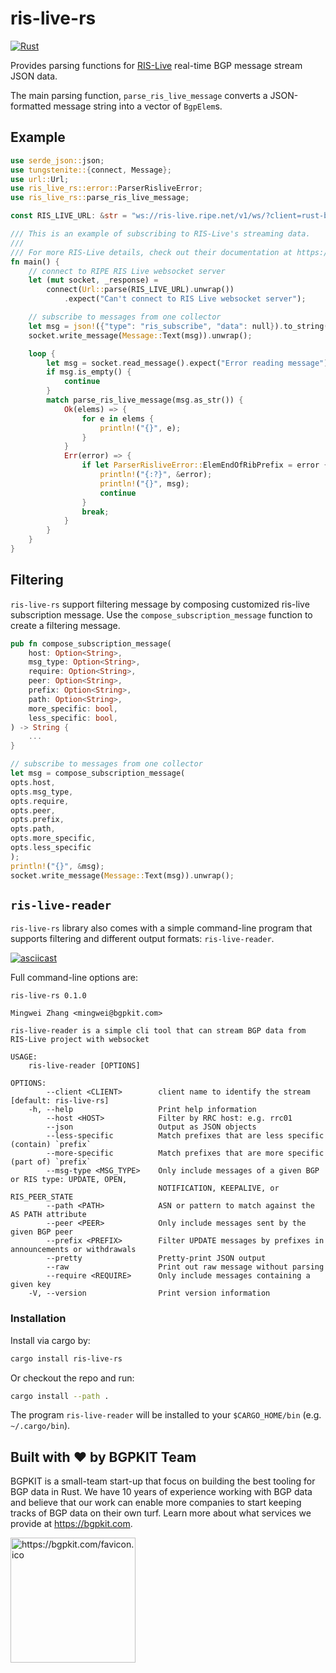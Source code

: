 # ris-live-rs

[![Rust](https://github.com/bgpkit/ris-live-rs/actions/workflows/rust.yml/badge.svg)](https://github.com/bgpkit/ris-live-rs/actions/workflows/rust.yml)

Provides parsing functions for [RIS-Live](https://ris-live.ripe.net/manual/) real-time
BGP message stream JSON data.

The main parsing function, `parse_ris_live_message` converts a JSON-formatted message string into a
vector of `BgpElem`s.

## Example

```rust
use serde_json::json;
use tungstenite::{connect, Message};
use url::Url;
use ris_live_rs::error::ParserRisliveError;
use ris_live_rs::parse_ris_live_message;

const RIS_LIVE_URL: &str = "ws://ris-live.ripe.net/v1/ws/?client=rust-bgpkit-parser";

/// This is an example of subscribing to RIS-Live's streaming data.
///
/// For more RIS-Live details, check out their documentation at https://ris-live.ripe.net/manual/
fn main() {
    // connect to RIPE RIS Live websocket server
    let (mut socket, _response) =
        connect(Url::parse(RIS_LIVE_URL).unwrap())
            .expect("Can't connect to RIS Live websocket server");

    // subscribe to messages from one collector
    let msg = json!({"type": "ris_subscribe", "data": null}).to_string();
    socket.write_message(Message::Text(msg)).unwrap();

    loop {
        let msg = socket.read_message().expect("Error reading message").to_string();
        if msg.is_empty() {
            continue
        }
        match parse_ris_live_message(msg.as_str()) {
            Ok(elems) => {
                for e in elems {
                    println!("{}", e);
                }
            }
            Err(error) => {
                if let ParserRisliveError::ElemEndOfRibPrefix = error {
                    println!("{:?}", &error);
                    println!("{}", msg);
                    continue
                }
                break;
            }
        }
    }
}
```

## Filtering

`ris-live-rs` support filtering message by composing customized 
ris-live subscription message. Use the `compose_subscription_message`
function to create a filtering message.

```rust
pub fn compose_subscription_message(
    host: Option<String>,
    msg_type: Option<String>,
    require: Option<String>,
    peer: Option<String>,
    prefix: Option<String>,
    path: Option<String>,
    more_specific: bool,
    less_specific: bool,
) -> String {
    ...
}

// subscribe to messages from one collector
let msg = compose_subscription_message(
opts.host,
opts.msg_type,
opts.require,
opts.peer,
opts.prefix,
opts.path,
opts.more_specific,
opts.less_specific
);
println!("{}", &msg);
socket.write_message(Message::Text(msg)).unwrap();
```

## `ris-live-reader`

`ris-live-rs` library also comes with a simple command-line program 
that supports filtering and different output formats: `ris-live-reader`.

[![asciicast](https://asciinema.org/a/zAxCUmUko9H7T8KM9qFY77uPo.svg)](https://asciinema.org/a/zAxCUmUko9H7T8KM9qFY77uPo)

Full command-line options are:
```
ris-live-rs 0.1.0

Mingwei Zhang <mingwei@bgpkit.com>

ris-live-reader is a simple cli tool that can stream BGP data from RIS-Live project with websocket

USAGE:
    ris-live-reader [OPTIONS]

OPTIONS:
        --client <CLIENT>        client name to identify the stream [default: ris-live-rs]
    -h, --help                   Print help information
        --host <HOST>            Filter by RRC host: e.g. rrc01
        --json                   Output as JSON objects
        --less-specific          Match prefixes that are less specific (contain) `prefix`
        --more-specific          Match prefixes that are more specific (part of) `prefix`
        --msg-type <MSG_TYPE>    Only include messages of a given BGP or RIS type: UPDATE, OPEN,
                                 NOTIFICATION, KEEPALIVE, or RIS_PEER_STATE
        --path <PATH>            ASN or pattern to match against the AS PATH attribute
        --peer <PEER>            Only include messages sent by the given BGP peer
        --prefix <PREFIX>        Filter UPDATE messages by prefixes in announcements or withdrawals
        --pretty                 Pretty-print JSON output
        --raw                    Print out raw message without parsing
        --require <REQUIRE>      Only include messages containing a given key
    -V, --version                Print version information
```

### Installation

Install via cargo by:
```bash
cargo install ris-live-rs
```

Or checkout the repo and run: 
```bash
cargo install --path .
```

The program `ris-live-reader` will be installed to your `$CARGO_HOME/bin` (e.g. `~/.cargo/bin`).

## Built with ❤️ by BGPKIT Team

BGPKIT is a small-team start-up that focus on building the best tooling for BGP data in Rust. We have 10 years of
experience working with BGP data and believe that our work can enable more companies to start keeping tracks of BGP data
on their own turf. Learn more about what services we provide at https://bgpkit.com.

<a href="https://bgpkit.com"><img src="https://bgpkit.com/Original%20Logo%20Cropped.png" alt="https://bgpkit.com/favicon.ico" width="200"/></a>
